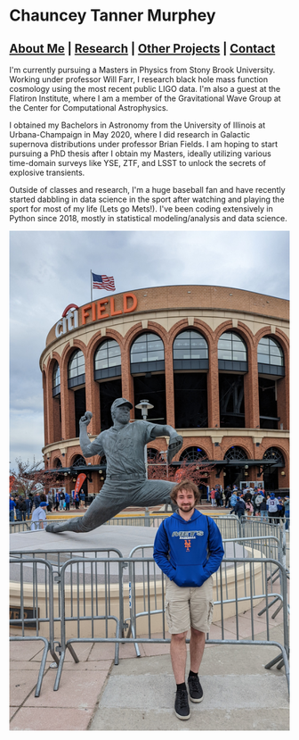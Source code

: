 # Chauncey Tanner Murphey



## [About Me](https://ctmurphey.github.io/about) | [Research](https://ctmurphey.github.io/research) | [Other Projects](https://ctmurphey.github.io/projects) | [Contact](http://ctmurphey.github.io/contact)
I'm currently pursuing a Masters in Physics from Stony Brook University. Working under professor Will Farr, I research black hole mass function cosmology using the most recent public LIGO data. I'm also a guest at the Flatiron Institute, where I am a member of the Gravitational Wave Group at the Center for Computational Astrophysics. 

I obtained my Bachelors in Astronomy from the University of Illinois at Urbana-Champaign in May 2020, where I did research in Galactic supernova distributions under professor Brian Fields. I am hoping to start pursuing a PhD thesis after I obtain my Masters, ideally utilizing various time-domain surveys like YSE, ZTF, and LSST to unlock the secrets of explosive transients. 

Outside of classes and research, I'm a huge baseball fan and have recently started dabbling in data science in the sport after watching and playing the sport for most of my life (Lets go Mets!). I've been coding extensively in Python since 2018, mostly in statistical modeling/analysis and data science.


![img](photos/seaver-selfie.jpg)
